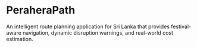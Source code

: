 # PeraheraPath
An intelligent route planning application for Sri Lanka that provides festival-aware navigation, dynamic disruption warnings, and real-world cost estimation.
